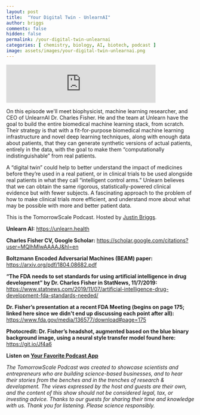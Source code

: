 ```yaml
---
layout: post
title:  "Your Digital Twin - UnlearnAI"
author: briggs
comments: false
hidden: false
permalink: /your-digital-twin-unlearnai
categories: [ chemistry, biology, AI, biotech, podcast ]
image: assets/images/your-digital-twin-unlearnai.png
---
```


<iframe src="https://anchor.fm/tomorrowscale/embed/episodes/Your-Digital-Twin---UnlearnAI-ee0le3" height="102px" width="400px" frameborder="0" scrolling="no"></iframe>

On this episode we'll meet biophysicist, machine learning researcher, and CEO of UnlearnAI Dr. Charles Fisher. He and the team at Unlearn have the goal to build the entire biomedical machine learning stack, from scratch. Their strategy is that with a fit-for-purpose biomedical machine learning infrastructure and novel deep learning techniques, along with enough data about patients, that they can generate synthetic versions of actual patients, entirely in the data, with the goal to make them “computationally indistinguishable” from real patients. 

A “digital twin” could help to better understand the impact of medicines before they’re used in a real patient, or in clinical trials to be used alongside real patients in what they call “intelligent control arms.” Unlearn believes that we can obtain the same rigorous, statistically-powered clinical evidence but with fewer subjects. A fascinating approach to the problem of how to make clinical trials more efficient, and understand more about what may be possible with more and better patient data. 

This is the TomorrowScale Podcast. Hosted by [Justin Briggs](https://www.linkedin.com/in/briggsly).

**Unlearn AI:** https://unlearn.health

**Charles Fisher CV, Google Scholar:** https://scholar.google.com/citations?user=MQlhMlwAAAAJ&hl=en

**Boltzmann Encoded Adversarial Machines (BEAM) paper:** https://arxiv.org/pdf/1804.08682.pdf

**“The FDA needs to set standards for using artificial intelligence in drug development” by Dr. Charles Fisher in StatNews, 11/7/2019:** https://www.statnews.com/2019/11/07/artificial-intelligence-drug-development-fda-standards-needed/

**Dr. Fisher’s presentation at a recent FDA Meeting (begins on page 175; linked here since we didn't end up discussing each point after all):** https://www.fda.gov/media/136577/download#page=175

**Photocredit: Dr. Fisher’s headshot, augmented based on the blue binary background image, using a neural style transfer model found here:** https://git.io/Jf4a6

**Listen on [Your Favorite Podcast App](https://anchor.fm/tomorrowscale/)**

*The TomorrowScale Podcast was created to showcase scientists and entrepreneurs who are building science-based businesses, and to hear their stories from the benches and in the trenches of research & development. The views expressed by the host and guests are their own, and the content of this show should not be considered legal, tax, or investing advice. Thanks to our guests for sharing their time and knowledge with us. Thank you for listening. Please science responsibly.*